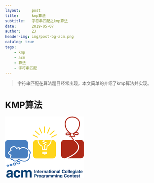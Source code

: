 ```yaml
---
layout:     post
title:      kmp算法
subtitle:   字符串匹配之kmp算法
date:       2019-05-07
author:     ZJ
header-img: img/post-bg-acm.png
catalog: true
tags:
    - kmp
    - acm
    - 算法
    - 字符串匹配
---
```


>字符串匹配在算法题目经常出现，本文简单的介绍了kmp算法并实现。

# KMP算法
![](img/post-bg-acm.png)
